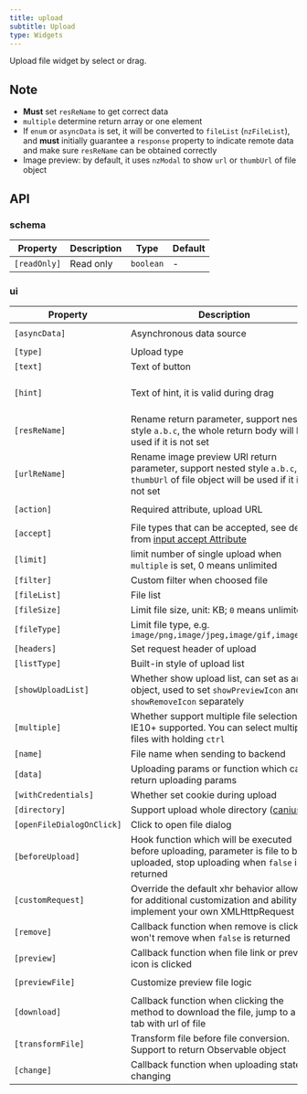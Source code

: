 ```yaml
---
title: upload
subtitle: Upload
type: Widgets
---
```


Upload file widget by select or drag.

## Note

- **Must** set `resReName` to get correct data
- `multiple` determine return array or one element
- If `enum` or `asyncData` is set, it will be converted to `fileList` (`nzFileList`), and **must** initially guarantee a `response` property to indicate remote data and make sure `resReName` can be obtained correctly
- Image preview: by default, it uses `nzModal` to show `url` or `thumbUrl` of file object

## API

### schema

| Property | Description | Type | Default |
|----------|-------------|------|---------|
| `[readOnly]` | Read only | `boolean` | - |

### ui

| Property | Description | Type | Default |
|----------|-------------|------|---------|
| `[asyncData]` | Asynchronous data source | `() => Observable<SFSchemaEnumType[]>` | - |
| `[type]` | Upload type | `select,drag` | `select` |
| `[text]` | Text of button | `string` | `点击上传` |
| `[hint]` | Text of hint, it is valid during drag | `string` | `支持单个或批量，严禁上传公司数据或其他安全文件` |
| `[resReName]` | Rename return parameter, support nested style `a.b.c`, the whole return body will be used if it is not set | `string` | - |
| `[urlReName]` | Rename image preview URl return parameter, support nested style `a.b.c`, `url`, `thumbUrl` of file object will be used if it is not set | `string` | - |
| `[action]` | Required attribute, upload URL | `string, ((file: UploadFile) => string, Observable<string>)` | - |
| `[accept]` | File types that can be accepted, see details from [input accept Attribute](https://developer.mozilla.org/en-US/docs/Web/HTML/Element/input#attr-accept) | `string, string[]` | - |
| `[limit]` | limit number of single upload when `multiple` is set, 0 means unlimited | `number` | `0` |
| `[filter]` | Custom filter when choosed file | `UploadFilter[]` | - |
| `[fileList]` | File list | `UploadFile[]` | - |
| `[fileSize]` | Limit file size, unit: KB; `0` means unlimited | `number` | `0` |
| `[fileType]` | Limit file type, e.g. `image/png,image/jpeg,image/gif,image/bmp` | `string` | - |
| `[headers]` | Set request header of upload | `Object, (file: UploadFile) => {} | Observable<{}>` | - |
| `[listType]` | Built-in style of upload list | `text,picture,picture-card` | `text` |
| `[showUploadList]` | Whether show upload list, can set as an object, used to set `showPreviewIcon` and `showRemoveIcon` separately | `boolean` | `true` |
| `[multiple]` | Whether support multiple file selection. IE10+ supported. You can select multiple files with holding `ctrl` | `boolean` | `false` |
| `[name]` | File name when sending to backend | `string` | `file` |
| `[data]` | Uploading params or function which can return uploading params | `Object, (file: UploadFile) => {} | Observable<{}>` | - |
| `[withCredentials]` | Whether set cookie during upload | `boolean` | `false` |
| `[directory]` | Support upload whole directory ([caniuse](https://caniuse.com/#feat=input-file-directory)) | `boolean` | `false` |
| `[openFileDialogOnClick]` | Click to open file dialog | `boolean` | `true` |
| `[beforeUpload]` | Hook function which will be executed before uploading, parameter is file to be uploaded, stop uploading when `false` is returned | `(file: UploadFile, fileList: UploadFile[]) => boolean｜Observable<boolean>` | - |
| `[customRequest]` | Override the default xhr behavior allowing for additional customization and ability to implement your own XMLHttpRequest | `(item: UploadXHRArgs) => Subscription` | - |
| `[remove]` | Callback function when remove is clicked, won't remove when `false` is returned | `(file: UploadFile) => boolean｜Observable` | - |
| `[preview]` | Callback function when file link or preview icon is clicked | `(file: UploadFile) => void` | - |
| `[previewFile]` | Customize preview file logic | `(file: UploadFile) => Observable<string>` | - |
| `[download]` | Callback function when clicking the method to download the file, jump to a new tab with url of file | `(file: UploadFile) => void` | - |
| `[transformFile]` | Transform file before file conversion. Support to return Observable object | `(file: UploadFile) => UploadTransformFileType` | - |
| `[change]` | Callback function when uploading state is changing | `(args: UploadChangeParam) => void` | - |

